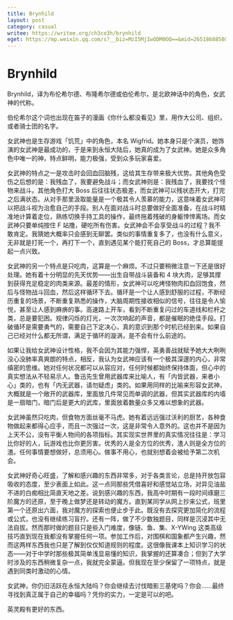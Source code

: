 ```yaml
---
title: Brynhild
layout: post
category: casual
writee: https://writee.org/ch3co3h/brynhild
eget: https://mp.weixin.qq.com/s?__biz=MzI5MjIwODM0OQ==&mid=2651868850&idx=1&sn=65982990e576984093b1fd6711c23ad3&chksm=f7e00500c0978c16560f69a256b1acfb2654ece24665ada0f6130e2ef944b0fade30b7a4ae6d&token=476757336&lang=zh_CN#rd
---
```


# Brynhild

Brynhild，译为布伦希尔德、布隆希尔德或伯伦希尔，是北欧神话中的角色，女武神的代称。

伯伦希尔这个词也出现在笛子的漫画《你什么都没看见》里，用作大公司、组织，或者骑士团的名字。

女武神也是生存游戏「饥荒」中的角色，本名 Wigfrid。她本身只是个演员，她饰演的女武神是最成功的，于是来到永恒大陆后，她真的成为了女武神。她是众多角色中唯一的神，特点鲜明，能力极强，受到众多玩家喜爱。

女武神的特点之一是攻击时会回血回脑残，这给其生存带来极大优势。其他角色受伤之后想的是：我残血了，我要避免战斗；而女武神则是：我残血了，我要找个怪物来战斗。其他角色打大 Boss 后往往状态极差，而女武神可以残状态开大，打完之后满状态。从对手那里汲取能量是一个极其令人羡慕的能力，这意味着女武神可以把战斗视为治愈自己的手段。别人在面对战斗时总要做好全面准备，在战斗时精准地计算着走位，熟练切换手持工具的操作，最终拖着残破的身躯悻悻离场。而女武神只要单纯按住 F 站撸，硬吃所有伤害。女武神会不会享受战斗的过程？我不敢肯定。我猜她大概率只会感到无聊罢。类似的事情重复多了，也没有什么意义，无非就是打死一个，再打下一个，直到遇见某个能打死自己的 Boss，才总算能提起一点兴致。

女武神的另一个特点是只吃肉，这算是一个麻烦。不过只要稍微注意一下还是很好处理。她有着十分明显的先天优势——出生自带战斗装备和 4 块大肉，足够其撑到获得充足稳定的肉类来源。最差的情形，女武神可以吃烤怪物肉扣血回饱食，然后与怪物战斗回血，然后这样循环下去。循环是一个让人感到舒服的过程，不断经历重复的场景，不断重复熟悉的操作，大脑周期性接收相似的信号，往往是令人愉悦，甚至让人感到麻痹的事。高速路上开车，看到不断重复闪过的车道线和栏杆之类，总是要犯困。规律闪烁的灯光，一次次响起的声音，都是催眠的绝佳手段。打破循环是需要勇气的，需要自己下定决心，真的意识到那个时机已经到来。如果自己已经对什么都无所谓，满足于循环的漩涡，是不会有什么前途的。

如果让我给女武神设计性格，我不会因为其能力强悍，英勇善战就赋予她大大咧咧没心没肺率真爽朗的特点，相反，我认为女武神应该有一个极其深邃的内心，非常缜密的思维。她对任何状况都可以从容应对，任何时候都始终保持体面，但心中的真实想法从不轻易示人。鲁迅先生曾用武器库来比喻人，有「内皆武器，来者小心」类的，也有「内无武器，请勿疑虑」类的。如果用同样的比喻来形容女武神，大概就是一个敞开的武器库，里面放几件常见而单调的武器，但其实武器库的内墙是一扇暗门，暗门后是更大的武库，里面放着数量众多又难以想象的武器。

女武神虽然只吃肉，但食物方面丝毫不马虎。她有着远远强过沃利的厨艺，各种食物做起来都得心应手，而且一次强过一次，这是非常令人意外的。这也并不是因为上天不公，没有平衡人物间的各项指标。其实现实世界里的真实情况往往是：学习比你好的人，玩游戏也比你更厉害。优秀的人是全方位的优秀，渣人则是全方位的渣。任何事情要想做好，总须用心。做事不用心，也就别想着会被给予第二次机会。

女武神好奇心旺盛，了解和感兴趣的东西非常多，对于各类言论，总是持开放包容吸收的态度，至少表面上如此。这一点同那些凭借喜好和感觉站立场，对异见油盐不进的白痴相比简直天地之差。说到感兴趣的东西，我高中时期有一段时间琢磨三阶魔方的还原，至于晚上做梦还是转动的魔方。直到某同学从网上抄来公式，班里第一个还原出六面，我对魔方的探索也便止步于此。既没有去探究更加简化的流程或公式，也没有继续练习盲拧。还有一阵，做了不少数独题目，同样是沉浸其中无法自拔。然而那时做的题目只是些入门难度，像链、鱼、集、X-YWing 这类高级技巧直到现在我都没有掌握任何一项。参加工作后，对围棋和国象都产生兴趣，然而这两样东西我也只是了解到仅仅知道规则的程度。这很像我课本上知识学习的状态——对于中学时那些极其简单浅显易懂的知识，我掌握的还算凑合；但到了大学时涉及的东西稍微复杂一点，我就完全蒙逼。但我现在至少保留了一项特点，就是遇到同类时激动的心情。

女武神，你仍旧活跃在永恒大陆吗？你会继续去讨伐暗影三基佬吗？你会……最终寻找到真正属于自己的幸福吗？凭你的实力，一定是可以的吧。

英灵殿有更好的东西。
